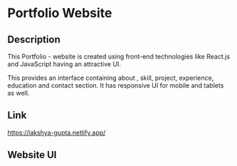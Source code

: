 
# Portfolio Website

## Description
This Portfolio - website is created using front-end technologies like React.js and JavaScript having an attractive UI.

This provides an interface containing about , skill, project, experience, education and contact section. It has responsive UI for mobile and tablets as well.

## Link
https://lakshya-gupta.netlify.app/

## Website UI
